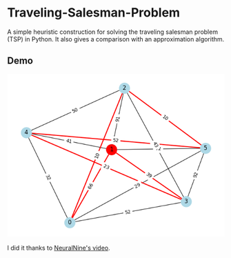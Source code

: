 # Traveling-Salesman-Problem
A simple heuristic construction for solving the traveling salesman problem (TSP) in Python. It also gives a comparison with an approximation algorithm.

## Demo
![demo image of algorithm](demo.png)

I did it thanks to [NeuralNine's video](https://www.youtube.com/watch?v=r9lzHs2rZDc).
